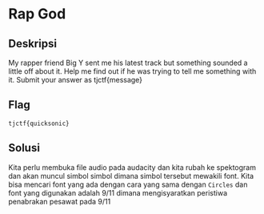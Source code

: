 # Rap God

## Deskripsi
My rapper friend Big Y sent me his latest track but something sounded a little off about it. Help me find out if he was trying to tell me something with it. Submit your answer as tjctf{message}

## Flag
```tjctf{quicksonic}```

## Solusi
Kita perlu membuka file audio pada audacity dan kita rubah ke spektogram dan akan muncul simbol simbol dimana simbol tersebut mewakili font. Kita bisa mencari font yang ada dengan cara yang sama dengan ```Circles``` dan font yang digunakan adalah 9/11 dimana mengisyaratkan peristiwa penabrakan pesawat pada 9/11